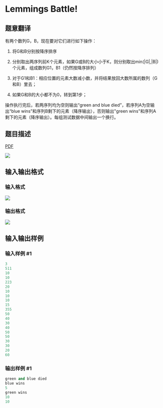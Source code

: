 # Lemmings Battle!

## 题意翻译

有两个数列G，B，现在要对它们进行如下操作：

1. 将G和B分别按降序排序

2. 分别取出两序列前K个元素，如果G或B的大小小于K，则分别取出min(|G|,|B|)个元素，组成数列G1，B1（仍然按降序排列）

3. 对于G1和B1：相应位置的元素大数减小数，并将结果放回大数所属的数列（G和B）里去；

4. 如果G和B的大小都不为0，转到第1步；

操作执行完后，若两序列均为空则输出“green and blue died”，若序列A为空输出“blue wins”和序列B剩下的元素（降序输出），否则输出"green wins"和序列A剩下的元素（降序输出）。每组测试数据中间输出一个换行。

## 题目描述

[problemUrl]: https://uva.onlinejudge.org/index.php?option=com_onlinejudge&Itemid=8&category=11&page=show_problem&problem=919

[PDF](https://uva.onlinejudge.org/external/9/p978.pdf)

![](https://cdn.luogu.com.cn/upload/vjudge_pic/UVA978/6fc2602bfdc9f1e62de73b563981378661f624e8.png)

## 输入输出格式

### 输入格式

![](https://cdn.luogu.com.cn/upload/vjudge_pic/UVA978/e89b68724ca7c8d50915cb53554dd40afaaec540.png)

### 输出格式

![](https://cdn.luogu.com.cn/upload/vjudge_pic/UVA978/39549b750dc3cb49d4154b7d5e684f33813fb623.png)

## 输入输出样例

### 输入样例 #1

```cpp
3
511
10
10
223
20
10
10
10
15
355
50
40
30
40
50
50
30
30
20
60
```


### 输出样例 #1

```cpp
green and blue died
blue wins
5
green wins
10
10
```


